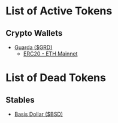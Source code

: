 
# List of Active Tokens 

## Crypto Wallets 

- [Guarda ($GRD)](https://guarda.com/)
  - [ERC20 - ETH Mainnet](https://etherscan.io/token/0x002f6ccea40d491b9731fe5189896d8a950c5f89)












# List of Dead Tokens 

## Stables 

- [Basis Dollar ($BSD)](https://etherscan.io/token/0x003e0af2916e598fa5ea5cb2da4edfda9aed9fde)



